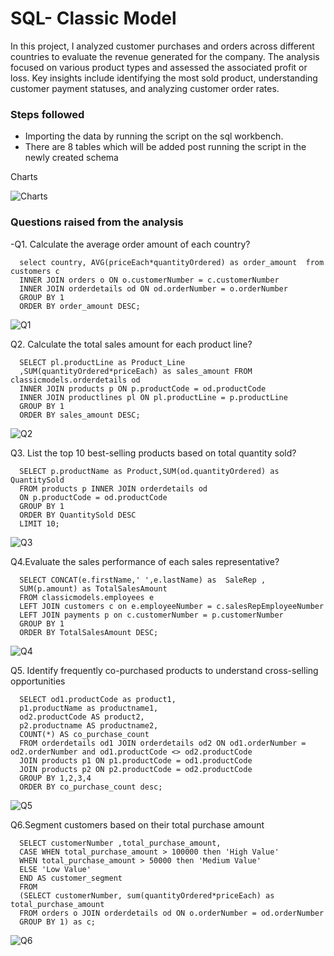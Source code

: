 # SQL- Classic Model 

In this project, I analyzed customer purchases and orders across different countries to evaluate the revenue generated for the company. The analysis focused on various product types and assessed the associated profit or loss. Key insights include identifying the most sold product, understanding customer payment statuses, and analyzing customer order rates.

### Steps followed 

- Importing the data by running the script on the sql workbench.
- There are 8 tables which will be added post running the script in the newly created schema
        
Charts

![Charts](https://github.com/prakashkathait/LA-Crime-Rate-Pandas/assets/166843819/997a90ce-5918-4148-a08a-5e7444624b35)

### Questions raised from the analysis 

-Q1. Calculate the average order amount of each country?
    
      select country, AVG(priceEach*quantityOrdered) as order_amount  from customers c 
      INNER JOIN orders o ON o.customerNumber = c.customerNumber
      INNER JOIN orderdetails od ON od.orderNumber = o.orderNumber
      GROUP BY 1
      ORDER BY order_amount DESC;

![Q1](https://github.com/prakashkathait/classicModels_Sql/assets/166843819/ab32d037-31bb-4917-bde7-e0dcceb06d4c)

Q2. Calculate the total sales amount for each product line?
     
      SELECT pl.productLine as Product_Line
      ,SUM(quantityOrdered*priceEach) as sales_amount FROM classicmodels.orderdetails od 
      INNER JOIN products p ON p.productCode = od.productCode
      INNER JOIN productlines pl ON pl.productLine = p.productLine
      GROUP BY 1
      ORDER BY sales_amount DESC;
![Q2](https://github.com/prakashkathait/classicModels_Sql/assets/166843819/7dc48325-10e8-42cf-bdcc-3ab02e0611a3)

Q3. List the top 10 best-selling products based on total quantity sold?
   
      SELECT p.productName as Product,SUM(od.quantityOrdered) as QuantitySold 
      FROM products p INNER JOIN orderdetails od 
      ON p.productCode = od.productCode
      GROUP BY 1
      ORDER BY QuantitySold DESC
      LIMIT 10;

![Q3](https://github.com/prakashkathait/classicModels_Sql/assets/166843819/02ef7cf4-9d5f-4b1a-8bcf-54bf9778101f)

Q4.Evaluate the sales performance of each sales representative?

      SELECT CONCAT(e.firstName,' ',e.lastName) as  SaleRep , 
      SUM(p.amount) as TotalSalesAmount
      FROM classicmodels.employees e 
      LEFT JOIN customers c on e.employeeNumber = c.salesRepEmployeeNumber
      LEFT JOIN payments p on c.customerNumber = p.customerNumber
      GROUP BY 1
      ORDER BY TotalSalesAmount DESC;

![Q4](https://github.com/prakashkathait/classicModels_Sql/assets/166843819/77ce4192-9c88-4d62-b839-095fe010e0b4)

Q5. Identify frequently co-purchased products to understand cross-selling opportunities

      SELECT od1.productCode as product1,
      p1.productName as productname1,
      od2.productCode AS product2,
      p2.productname AS productname2,
      COUNT(*) AS co_purchase_count
      FROM orderdetails od1 JOIN orderdetails od2 ON od1.orderNumber = od2.orderNumber and od1.productCode <> od2.productCode
      JOIN products p1 ON p1.productCode = od1.productCode
      JOIN products p2 ON p2.productCode = od2.productCode
      GROUP BY 1,2,3,4
      ORDER BY co_purchase_count desc;

![Q5](https://github.com/prakashkathait/classicModels_Sql/assets/166843819/d5c1eeda-bfee-4c46-a5db-7019553dfb51)

Q6.Segment customers based on their total purchase amount

      SELECT customerNumber ,total_purchase_amount,
      CASE WHEN total_purchase_amount > 100000 then 'High Value'
      WHEN total_purchase_amount > 50000 then 'Medium Value'
      ELSE 'Low Value'
      END AS customer_segment
      FROM 
      (SELECT customerNumber, sum(quantityOrdered*priceEach) as total_purchase_amount 
      FROM orders o JOIN orderdetails od ON o.orderNumber = od.orderNumber
      GROUP BY 1) as c;

![Q6](https://github.com/prakashkathait/classicModels_Sql/assets/166843819/0080717d-d493-45d9-84c5-83e2f4c8ba3a)

